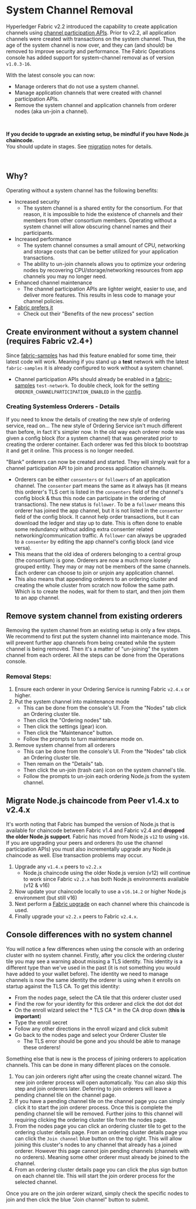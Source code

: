 # System Channel Removal

Hyperledger Fabric v2.2 introduced the capability to create application channels using [channel participation APIs](https://hyperledger-fabric.readthedocs.io/en/latest/create_channel/create_channel_participation.html).
Prior to v2.2, all application channels were created with transactions on the system channel.
Thus, the age of the system channel is now over, and they can (and should) be removed to improve security and performance.
The Fabric Operations console has added support for system-channel removal as of version `v1.0.3-16`.

With the latest console you can now:
- Manage orderers that do not use a system channel.
- Manage application channels that were created with channel participation APIs.
- Remove the system channel and application channels from orderer nodes (aka un-join a channel).

<br/>

**If you decide to upgrade an existing setup, be mindful if you have Node.js chaincode.**
<br/>You should update in stages. See [migration](#migrate-nodejs-chaincode-from-peer-v14x-to-v24x) notes for details.

<br/>

## Why?
Operating without a system channel has the following benefits:
- Increased security
  - The system channel is a shared entity for the consortium. For that reason, it is impossible to hide the existence of channels and their members from other consortium members. Operating without a system channel will allow obscuring channel names and their participants.
- Increased performance
  - The system channel consumes a small amount of CPU, networking and storage costs that can be better utilized for your application transactions.
  - The ability to un-join channels allows you to optimize your ordering nodes by recovering CPU/storage/networking resources from app channels you may no longer need.
- Enhanced channel maintenance
  - The channel participation APIs are lighter weight, easier to use, and deliver more features. This results in less code to manage your channel policies.
- [Fabric prefers it](https://hyperledger-fabric.readthedocs.io/en/latest/create_channel/create_channel_participation.html)
  - Check out their "Benefits of the new process" section

## Create environment without a system channel (requires Fabric v2.4+)
Since [fabric-samples](https://github.com/hyperledger/fabric-samples/tree/main/test-network) has had this feature enabled for some time, their latest code will work.
Meaning if you stand up a **test** network with the latest `fabric-samples` it is already configured to work without a system channel.
  - Channel participation APIs should already be enabled in a [fabric-samples](https://github.com/hyperledger/fabric-samples/tree/main/test-network) `test-network`. To double check, look for the setting `ORDERER_CHANNELPARTICIPATION_ENABLED` in the [config](https://github.com/hyperledger/fabric-samples/blob/main/test-network/compose/compose-test-net.yaml#L39).

### Creating Systemless Orderers - Details
If you need to know the details of creating the new style of ordering service, read on...
The new style of Ordering Service isn't much different than before, in fact it's simpler now.
In the old way each orderer node was given a config block (for a system channel) that was generated prior to creating the orderer container.
Each orderer was fed this block to bootstrap it and get it online.
This process is no longer needed.

"Blank" orderers can now be created and started.
They will simply wait for a channel participation API to join and process application channels.
- Orderers can be either `consenters` or `followers` of an application channel.
The `consenter` part means the same as it always has (it means this orderer's TLS cert is listed in the `consenters` field of the channel's config block & thus this node can participate in the ordering of transactions).
The new status is `follower`.
To be a `follower` means this orderer has joined the app channel, but it is not listed in the `consenter` field of the config block.
It cannot help order transactions, but it can download the ledger and stay up to date.
This is often done to enable some redundancy without adding extra consenter related networking/communication traffic.
A `follower` can always be upgraded to a `consenter` by editing the app channel's config block (and vice versa).
- This means that the old idea of orderers belonging to a central group (the consortium) is gone. Orderers are now a much more loosely grouped entity. They may or may not be members of the same channels. Each orderer can choose to join or unjoin any application channel.
- This also means that appending orderers to an ordering cluster and creating the whole cluster from scratch now follow the same path. Which is to create the nodes, wait for them to start, and then join them to an app channel.

## Remove system channel from existing orderers
Removing the system channel from an existing setup is only a few steps.
We recommend to first put the system channel into maintenance mode.
This will prevent further app channels from being created while the system channel is being removed.
Then it's a matter of "un-joining" the system channel from each orderer.
All the steps can be done from the Operations console.

### Removal Steps:

1. Ensure each orderer in your Ordering Service is running Fabric `v2.4.x` or higher.
2. Put the system channel into maintenance mode
    - This can be done from the console's UI. From the "Nodes" tab click an Ordering cluster tile.
    - Then click the "Ordering nodes" tab.
    - Then click the settings (gear) icon.
    - Then click the "Maintenance" button.
    - Follow the prompts to turn maintenance mode on.
3. Remove system channel from all orderers
    - This can be done from the console's UI. From the "Nodes" tab click an Ordering cluster tile.
    - Then remain on the "Details" tab.
    - Then click the un-join (trash can) icon on the system channel's tile.
    - Follow the prompts to un-join each ordering Node.js from the system channel.

## Migrate Node.js chaincode from Peer v1.4.x to v2.4.x
It's worth noting that Fabric has bumped the version of Node.js that is available for chaincode between Fabric v1.4 and Fabric v2.4 and **dropped the older Node.js support**.
Fabric has moved from Node.js `v12` to using `v16`.
If you are upgrading your peers and orderers (to use the channel participation APIs) you must also incrementally upgrade any Node.js chaincode as well.
Else transaction problems may occur.
1. Upgrade any `v1.4.x` peers to `v2.2.x`
    - Node.js chaincode using the older Node.js version (v12) will continue to work since Fabric `v2.2.x` has both Node.js environments available (v12 & v16)
2. Now update your chaincode locally to use a `v16.14.2` or higher Node.js environment (but still v16)
3. Next perform a [Fabric upgrade](https://hyperledger-fabric.readthedocs.io/en/release-2.2/chaincode_lifecycle.html#upgrade-a-chaincode) on each channel where this chaincode is used.
4. Finally upgrade your `v2.2.x` peers to Fabric `v2.4.x`.

## Console differences with no system channel
You will notice a few differences when using the console with an ordering cluster with no system channel.
Firstly, after you click the ordering cluster tile you may see a warning about missing a TLS identity.
This identity is a different type than we've used in the past (it is not something you would have added to your wallet before).
The identity we need to manage channels is now the same identity the orderer is using when it enrolls on startup against the TLS CA.
To get this identity:
- From the nodes page, select the CA tile that this orderer cluster used
- Find the row for your identity for this orderer and click the dot dot dot
- On the enroll wizard select the * TLS CA * in the CA drop down (**this is important**)
- Type the enroll secret
- Follow any other directions in the enroll wizard and click submit
- Go back to the nodes page and select your Orderer Cluster tile
  - The TLS error should be gone and you should be able to manage these orderers!

Something else that is new is the process of joining orderers to application channels.
This can be done in many different places on the console.

1. You can join orderers right after using the create channel wizard. The new join orderer process will open automatically. You can also skip this step and join orderers later. Deferring to join orderers will leave a pending channel tile on the channel page.
1. If you have a pending channel tile on the channel page you can simply click it to start the join orderer process. Once this is complete the pending channel tile will be removed. Further joins to this channel will requiring clicking the ordering cluster tile from the nodes page.
1. From the nodes page you can click an ordering cluster tile to get to the ordering cluster details page. From an ordering cluster details page you can click the `Join channel` blue button on the top right. This will allow joining this cluster's nodes to any channel that already has a joined orderer. However this page cannot join pending channels (channels with no orderers). Meaning some other orderer must already be joined to the channel.
1. From an ordering cluster details page you can click the plus sign button on each channel tile. This will start the join orderer process for the selected channel.

Once you are on the join orderer wizard, simply check the specific nodes to join and then click the blue "Join channel" button to submit.
